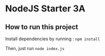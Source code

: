 # NodeJS Starter 3A

## How to run this project
Install dependencies by running : `npm install`

Then, just run `node index.js`